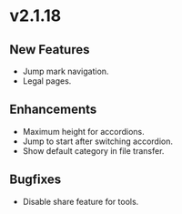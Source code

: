# v2.1.18

## New Features

* Jump mark navigation.
* Legal pages.

## Enhancements

* Maximum height for accordions.
* Jump to start after switching accordion.
* Show default category in file transfer.

## Bugfixes

* Disable share feature for tools.